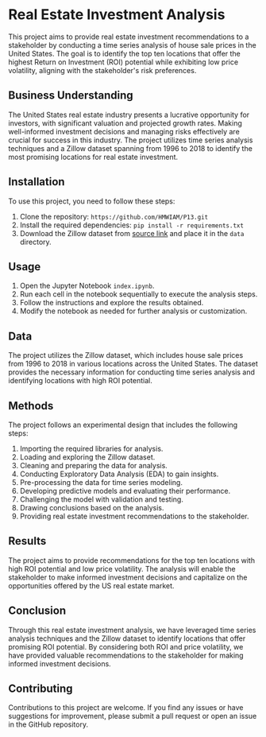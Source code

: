# Real Estate Investment Analysis

This project aims to provide real estate investment recommendations to a stakeholder by conducting a time series analysis of house sale prices in the United States. The goal is to identify the top ten locations that offer the highest Return on Investment (ROI) potential while exhibiting low price volatility, aligning with the stakeholder's risk preferences.

## Business Understanding

The United States real estate industry presents a lucrative opportunity for investors, with significant valuation and projected growth rates. Making well-informed investment decisions and managing risks effectively are crucial for success in this industry. The project utilizes time series analysis techniques and a Zillow dataset spanning from 1996 to 2018 to identify the most promising locations for real estate investment.

## Installation
  
To use this project, you need to follow these steps:

1. Clone the repository: `https://github.com/HMWIAM/P13.git`
2. Install the required dependencies: `pip install -r requirements.txt`
3. Download the Zillow dataset from [source link](https://www.zillow.com/research/data/) and place it in the `data` directory.

## Usage

1. Open the Jupyter Notebook `index.ipynb`.
2. Run each cell in the notebook sequentially to execute the analysis steps.
3. Follow the instructions and explore the results obtained.
4. Modify the notebook as needed for further
analysis or customization.

## Data

The project utilizes the Zillow dataset, which includes house sale prices from 1996 to 2018 in various locations across the United States. The dataset provides the necessary information for conducting time series analysis and identifying locations with high ROI potential.

## Methods

The project follows an experimental design that includes the following steps:

1. Importing the required libraries for analysis.
2. Loading and exploring the Zillow dataset.
3. Cleaning and preparing the data for analysis.
4. Conducting Exploratory Data Analysis (EDA) to gain insights.
5. Pre-processing the data for time series modeling.
6. Developing predictive models and evaluating their performance.
7. Challenging the model with validation and testing.
8. Drawing conclusions based on the analysis.
9. Providing real estate investment recommendations to the stakeholder.

## Results

The project aims to provide recommendations for the top ten locations with high ROI potential and low price volatility. The analysis will enable the stakeholder to make informed investment decisions and capitalize on the opportunities offered by the US real estate market.

## Conclusion

Through this real estate investment analysis, we have leveraged time series analysis techniques and the Zillow dataset to identify locations that offer promising ROI potential. By considering both ROI and price volatility, we have provided valuable recommendations to the stakeholder for making informed investment decisions.

## Contributing

Contributions to this project are welcome. If you find any issues or have suggestions for improvement, please submit a pull request or open an issue in the GitHub repository.

